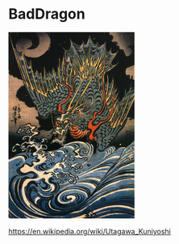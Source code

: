 # BadDragon

<img src="BadDragon/Toolbox/public/images/dragon.jpg" alt="bad-dragon" style="width:250px;">

https://en.wikipedia.org/wiki/Utagawa_Kuniyoshi

